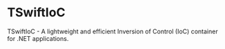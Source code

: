 # TSwiftIoC
TSwiftIoC - A lightweight and efficient Inversion of Control (IoC) container for .NET applications.
